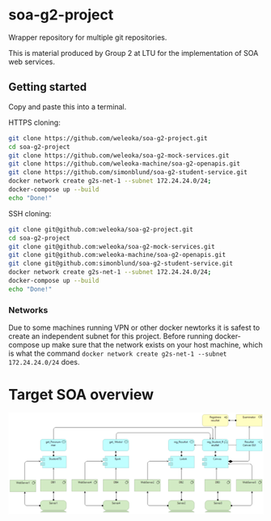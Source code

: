 # soa-g2-project

Wrapper repository for multiple git repositories.

This is material produced by Group 2 at LTU for the implementation of SOA web services.


## Getting started
Copy and paste this into a terminal.


HTTPS cloning:
```bash
git clone https://github.com/weleoka/soa-g2-project.git
cd soa-g2-project
git clone https://github.com/weleoka/soa-g2-mock-services.git
git clone https://github.com/weleoka-machine/soa-g2-openapis.git
git clone https://github.com/simonblund/soa-g2-student-service.git
docker network create g2s-net-1 --subnet 172.24.24.0/24;
docker-compose up --build
echo "Done!"
```

SSH cloning:
```bash
git clone git@github.com:weleoka/soa-g2-project.git
cd soa-g2-project
git clone git@github.com:weleoka/soa-g2-mock-services.git
git clone git@github.com:weleoka-machine/soa-g2-openapis.git
git clone git@github.com:simonblund/soa-g2-student-service.git
docker network create g2s-net-1 --subnet 172.24.24.0/24;
docker-compose up --build
echo "Done!"
```


### Networks
Due to some machines running VPN or other docker newtorks it is safest to create an independent subnet for this project. Before running docker-compose up make sure that the network exists on your host machine, which is what the command `docker network create g2s-net-1 --subnet 172.24.24.0/24` does.


# Target SOA overview
![](./SOA_overview_target.png)
